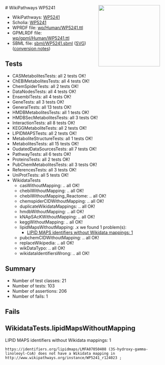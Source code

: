 <img style="float: right; width: 200px" src="../logo.png" />
# WikiPathways WP5241

* WikiPathways: [WP5241](https://identifiers.org/wikipathways:WP5241)
* Scholia: [WP5241](https://scholia.toolforge.org/wikipathways/WP5241)
* WPRDF file: [wp/Human/WP5241.ttl](../wp/Human/WP5241.ttl)
* GPMLRDF file: [wp/gpml/Human/WP5241.ttl](../wp/gpml/Human/WP5241.ttl)
* SBML file: [sbml/WP5241.sbml](../sbml/WP5241.sbml) ([SVG](../sbml/WP5241.svg)) ([conversion notes](../sbml/WP5241.txt))

## Tests
* CASMetabolitesTests: all 2 tests OK!
* ChEBIMetabolitesTests: all 4 tests OK!
* ChemSpiderTests: all 2 tests OK!
* DataNodesTests: all 4 tests OK!
* EnsemblTests: all 4 tests OK!
* GeneTests: all 3 tests OK!
* GeneralTests: all 13 tests OK!
* HMDBMetabolitesTests: all 1 tests OK!
* HMDBSecMetabolitesTests: all 3 tests OK!
* InteractionTests: all 8 tests OK!
* KEGGMetaboliteTests: all 2 tests OK!
* LIPIDMAPSTests: all 2 tests OK!
* MetaboliteStructureTests: all 1 tests OK!
* MetabolitesTests: all 15 tests OK!
* OudatedDataSourcesTests: all 7 tests OK!
* PathwayTests: all 6 tests OK!
* ProteinsTests: all 2 tests OK!
* PubChemMetabolitesTests: all 3 tests OK!
* ReferencesTests: all 3 tests OK!
* UniProtTests: all 5 tests OK!
* WikidataTests
    * casWithoutMapping: .. all OK!
    * chebiWithoutMapping: .. all OK!
    * chebiWithoutMapping_Reactome: .. all OK!
    * chemspiderCIDWithoutMapping: .. all OK!
    * duplicateWikidataMappings: .. all OK!
    * hmdbWithoutMapping: .. all OK!
    * kNApSAcKWithoutMapping: .. all OK!
    * keggWithoutMapping: .. all OK!
    * lipidMapsWithoutMapping: .x we found 1 problem(s):
        * [LIPID MAPS identifiers without Wikidata mappings: 1](#7dfdfb41)
    * pubchemCIDWithoutMapping: .. all OK!
    * replaceWikipedia: .. all OK!
    * wikDataTypo: .. all OK!
    * wikidataIdentifiersWrong: .. all OK!


## Summary

* Number of test classes: 21
* Number of tests: 103
* Number of assertions: 206
* Number of fails: 1

## Fails

<a name="7dfdfb41" />

## WikidataTests.lipidMapsWithoutMapping

LIPID MAPS identifiers without Wikidata mappings: 1
```
https://identifiers.org/lipidmaps/LMFA07050408 (3S-hydroxy-gamma-linoleoyl-CoA) does not have a Wikidata mapping in http://www.wikipathways.org/instance/WP5241_r124023 ; 
```

